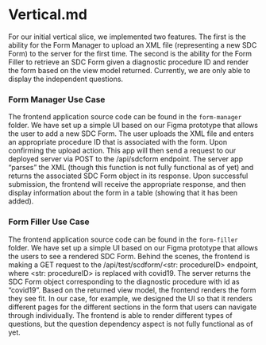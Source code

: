 # Vertical.md

For our initial vertical slice, we implemented two features. The first is the ability for the Form Manager to upload an XML file (representing a new SDC Form) to the server for the first time. The second is the ability for the Form Filler to retrieve an SDC Form given a diagnostic procedure ID and render the form based on the view model returned. Currently, we are only able to display the independent questions. 

### Form Manager Use Case

The frontend application source code can be found in the `form-manager` folder. We have set up a simple UI based on our Figma prototype that allows the user to add a new SDC Form. The user uploads the XML file and enters an appropriate procedure ID that is associated with the form. Upon confirming the upload action. This app will then send a request to our deployed server via POST to the /api/sdcform endpoint. The server app “parses” the XML (though this function is not fully functional as of yet) and returns the associated SDC Form object in its response. Upon successful submission, the frontend will receive the appropriate response, and then display information about the form in a table (showing that it has been added). 


### Form Filler Use Case

The frontend application source code can be found in the `form-filler` folder. We have set up a simple UI based on our Figma prototype that allows the users to see a rendered SDC Form. Behind the scenes, the frontend is making a GET request to the /api/test/scdform/<str: procedureID> endpoint, where <str: procedureID> is replaced with covid19. The server returns the SDC Form object corresponding to the diagnostic procedure with id as “covid19”. Based on the returned view model, the frontend renders the form they see fit. In our case, for example, we designed the UI so that it renders different pages for the different sections in the form that users can navigate through individually. The frontend is able to render different types of questions, but the question dependency aspect is not fully functional as of yet. 

